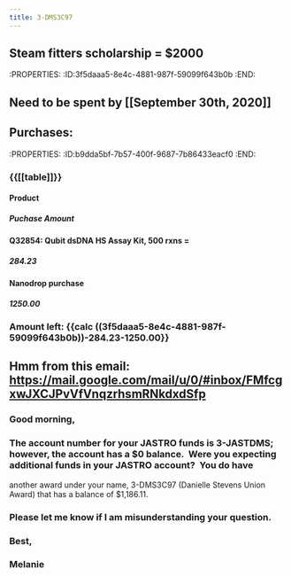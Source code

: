 ```yaml
---
title: 3-DMS3C97
---
```


## Steam fitters scholarship = $2000
:PROPERTIES:
:ID:3f5daaa5-8e4c-4881-987f-59099f643b0b
:END:

## Need to be spent by [[September 30th, 2020]]

## Purchases:
:PROPERTIES:
:ID:b9dda5bf-7b57-400f-9687-7b86433eacf0
:END:
### {{[[table]]}}
#### Product
##### Puchase Amount

#### Q32854: Qubit dsDNA HS Assay Kit, 500 rxns = 
##### 284.23 

#### Nanodrop purchase
##### 1250.00

### Amount left: {{calc  ((3f5daaa5-8e4c-4881-987f-59099f643b0b))-284.23-1250.00}}

## 

## Hmm from this email: https://mail.google.com/mail/u/0/#inbox/FMfcgxwJXCJPvVfVnqzrhsmRNkdxdSfp
### Good morning,

### The account number for your JASTRO funds is 3-JASTDMS; however, the account has a $0 balance.  Were you expecting additional funds in your JASTRO account?  You do have
 another award under your name, 3-DMS3C97 (Danielle Stevens Union Award) that has a balance of $1,186.11.

### Please let me know if I am misunderstanding your question.

### 

### Best,

### Melanie
